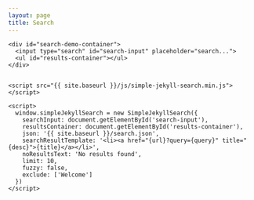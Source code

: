 ```yaml
---
layout: page
title: Search
---
```



    <div id="search-demo-container">
      <input type="search" id="search-input" placeholder="search...">
      <ul id="results-container"></ul>
    </div>


    <script src="{{ site.baseurl }}/js/simple-jekyll-search.min.js"></script>

    <script>
      window.simpleJekyllSearch = new SimpleJekyllSearch({
        searchInput: document.getElementById('search-input'),
        resultsContainer: document.getElementById('results-container'),
        json: '{{ site.baseurl }}/search.json',
        searchResultTemplate: '<li><a href="{url}?query={query}" title="{desc}">{title}</a></li>',
        noResultsText: 'No results found',
        limit: 10,
        fuzzy: false,
        exclude: ['Welcome']
      })
    </script>

